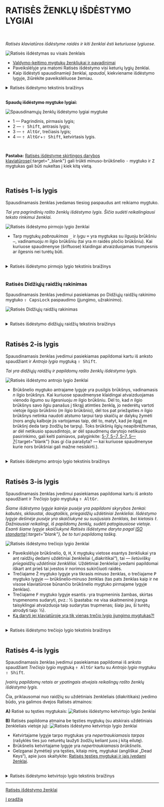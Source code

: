 
# RATISĖS ŽENKLŲ IŠDĖSTYMO LYGIAI

<br>

_Ratisės klaviatūros išdėstyme raidės ir kiti ženklai ẽsti keturiuose lygiuose._

![Ratisės išdėstymas su visais ženklais](images/kb-lt-ratise-visi-zenklai.svg)

+ [Valdymo-keitimo mygtukų ženkliukai ir pavadinimai](klaviaturos-valdymo-mygtukai.md)
+ Paveikslėlyje yra matomi Ratisės išdėstymo visi keturių lygių ženklai.
+ Kaip išdėstyti spausdinamieji ženklai, _spaudai̇̃_, kiekviename išdėstymo lygyje, žiūrėkite paveikslėliuose žemiau.

<details>
<summary>Ratisės išdėstymo tekstinis braižinys</summary>
<pre style="font-size: 60%">


Ratisės išdėstymas:
╔═════╦═════╦═════╦═════╦═════╦═════╦═════╦═════╦═════╦═════╦═════╦═════╦═════╦═══════════╗
║ § ´ ║ ¤ ¡ ║ @ ← ║ # → ║ $ £ ║ % ‰ ║ | ¦ ║ & ≠ ║ < ≤ ║ > ≥ ║ \ ‖ ║ W ß ║ ~ ¿ ║ Backspace ║
║ + ` ║ ! ’ ║ : ⟨ ║ . ⟩ ║ * ” ║ _ … ║ — ^ ║ = 7 ║ , 8 ║ ; 9 ║ / ÷ ║ w Ω ║ ? ≈ ║           ║
╠═════╩══╦══╩══╦══╩══╦══╩══╦══╩══╦══╩══╦══╩══╦══╩══╦══╩══╦══╩══╦══╩══╦══╩══╦══╩══╦════════╣
║ Tab    ║ Ū › ║ Ė ° ║ Y ˆ ║ O » ║ Q ↑ ║ J ¥ ║ N ¬ ║ K † ║ G • ║ B ∞ ║ C © ║ F ™ ║  Enter ║
║        ║ ū ‘ ║ ė [ ║ y ] ║ o “ ║ q ́  ║ j € ║ n 4 ║ k 5 ║ g 6 ║ b × ║ c ¢ ║ f / ║        ║
╠════════╩═╦═══╩═╦═══╩═╦═══╩═╦═══╩═╦═══╩═╦═══╩═╦═══╩═╦═══╩═╦═══╩═╦═══╩═╦═══╩═╦═══╩═╗      ║
║ CapsLock ║ U ¯ ║ E ` ║ I ´ ║ A ¨ ║ H ˜ ║ L Ł ║ R ¹ ║ T ² ║ S ³ ║ P ¶ ║ Ž ¸ ║ Z ® ║      ║
║          ║ u ' ║ e ( ║ i ) ║ a " ║ h ̃  ║ l ł ║ r 1 ║ t 2 ║ s 3 ║ p - ║ ž − ║ z ° ║      ║
╠═══════╦══╩══╦══╩══╦══╩══╦══╩══╦══╩══╦══╩══╦══╩══╦══╩══╦══╩══╦══╩══╦══╩══╦══╩═════╩══════╣
║ Shift ║ – ‑ ║ Ų ‹ ║ Ę ˘ ║ Į ˇ ║ Ą « ║ X ↓ ║ V ◊ ║ M µ ║ D ‡ ║ Š · ║ Č ± ║         Shift ║
║       ║ - ̇  ║ ų ‚ ║ ę { ║ į } ║ ą „ ║ x ̀  ║ v √ ║ m 0 ║ d . ║ š , ║ č + ║               ║
╠═══════╩═╦═══╩═╦═══╩═╦═══╩═══╦═╩═════╩═════╩═════╩═════╩════╦╩═════╩╦════╩╦═════╦════════╣
║ Ctrl    ║ Fn  ║ OS  ║  Alt  ║                              ║ AltGr ║ OS  ║ Mn  ║   Ctrl ║
║         ║     ║     ║       ║                              ║       ║     ║     ║        ║
╚═════════╩═════╩═════╩═══════╩══════════════════════════════╩═══════╩═════╩═════╩════════╝


Spausdinamųjų ženklų lygiai mygtuke:
╔═════╗
║ 2 4 ║
║ 1 3 ║
╚═════╝
    
</pre>
</details>

<br>

__Spaudų išdėstymo mygtuke lygiai:__

![Spausdinamųjų ženklų išdėstymo lygiai mygtuke](images/zenklu-lygiai.svg)

+ 1 — Pagrindinis, pirmasis lygis;
+ 2 — <kbd>⇧ Shift</kbd>, antrasis lygis;
+ 3 — <kbd>⇮ AltGr</kbd>, trečiasis lygis;
+ 4 — <kbd>⇮ AltGr</kbd>+<kbd>⇧ Shift</kbd>, ketvirtasis lygis.

<br>
    
__Pastaba:__ [Ratisės išdėstyme skirtingos darybos klaviatūrose](images/ratise-iso-variantai.png){:target="_blank"} gali trūkti minuso-brūkšnelio <kbd>-</kbd> mygtuko ir <kbd>Z</kbd> mygtukas gali būti nukeltas į kiek kitą vietą.

<br>

## Ratisės 1-is lygis

Spausdinamasis ženklas įvedamas tiesiog paspaudus ant reikiamo mygtuko.

_Tai yra pagrindinių rašto ženklų išdėstymo lygis. Šičia sudėti reikalingiausi teksto rinkimui ženklai._

![Ratisės išdėstymo pirmojo lygio ženklai](images/kb-lt-ratise-1-lygis.svg)

+ Tarp mygtukų *pabraukimas* <kbd>_</kbd> ir *lygu* <kbd>=</kbd> yra mygtukas su ilguoju brūkšniu <kbd>—</kbd>, vadinamuoju _m_ ilgio brūkšniu (tai yra _m_ raidės pločio brūkšniu). Kai kuriuose spaudmenyse (šriftuose) klaidingai atvaizduojamas trumpesnis ar ilgesnis nei turėtų būti.

<br>
<details>
<summary>Ratisės išdėstymo pirmojo lygio tekstinis braižinys</summary>
<pre style="font-size: 60%">
╔═════╦═════╦═════╦═════╦═════╦═════╦═════╦═════╦═════╦═════╦═════╦═════╦═════╦═══════════╗
║     ║     ║     ║     ║     ║     ║     ║     ║     ║     ║     ║     ║     ║ Backspace ║
║ +   ║ !   ║ :   ║ .   ║ *   ║ _   ║ —   ║ =   ║ ,   ║ ;   ║ /   ║ w   ║ ?   ║           ║
╠═════╩══╦══╩══╦══╩══╦══╩══╦══╩══╦══╩══╦══╩══╦══╩══╦══╩══╦══╩══╦══╩══╦══╩══╦══╩══╦════════╣
║ Tab    ║     ║     ║     ║     ║     ║     ║     ║     ║     ║     ║     ║     ║  Enter ║
║        ║ ū   ║ ė   ║ y   ║ o   ║ q   ║ j   ║ n   ║ k   ║ g   ║ b   ║ c   ║ f   ║        ║
╠════════╩═╦═══╩═╦═══╩═╦═══╩═╦═══╩═╦═══╩═╦═══╩═╦═══╩═╦═══╩═╦═══╩═╦═══╩═╦═══╩═╦═══╩═╗      ║
║ CapsLock ║     ║     ║     ║     ║     ║     ║     ║     ║     ║     ║     ║     ║      ║
║          ║ u   ║ e   ║ i   ║ a   ║ h   ║ l   ║ r   ║ t   ║ s   ║ p   ║ ž   ║ z   ║      ║
╠═══════╦══╩══╦══╩══╦══╩══╦══╩══╦══╩══╦══╩══╦══╩══╦══╩══╦══╩══╦══╩══╦══╩══╦══╩═════╩══════╣
║ Shift ║     ║     ║     ║     ║     ║     ║     ║     ║     ║     ║     ║         Shift ║
║       ║ -   ║ ų   ║ ę   ║ į   ║ ą   ║ x   ║ v   ║ m   ║ d   ║ š   ║ č   ║               ║
╠═══════╩═╦═══╩═╦═══╩═╦═══╩═══╦═╩═════╩═════╩═════╩═════╩════╦╩═════╩╦════╩╦═════╦════════╣
║ Ctrl    ║ Fn  ║ OS  ║  Alt  ║                              ║ AltGr ║ OS  ║ Mn  ║   Ctrl ║
║         ║     ║     ║       ║                              ║       ║     ║     ║        ║
╚═════════╩═════╩═════╩═══════╩══════════════════════════════╩═══════╩═════╩═════╩════════╝
</pre>
</details>
<br>

### Ratisės Didžiųjų raidžių rakinimas

Spausdinamasis ženklas įvedimui pasiekiamas po Didžiųjų raidžių rakinimo mygtuko <kbd>⇪ CapsLock</kbd> paspaudimo (įjungimo, užrakinimo).

![Ratisės Didžiųjų raidžių rakinimas](images/kb-lt-ratise-didzios.svg)

<br>  
<details>
<summary>Ratisės išdėstymo didžiųjų raidžių tekstinis braižinys</summary>
<pre style="font-size: 60%">
╔═════╦═════╦═════╦═════╦═════╦═════╦═════╦═════╦═════╦═════╦═════╦═════╦═════╦═══════════╗
║     ║     ║     ║     ║     ║     ║     ║     ║     ║     ║     ║ W   ║     ║ Backspace ║
║ +   ║ !   ║ :   ║ .   ║ *   ║ _   ║ —   ║ =   ║ ,   ║ ;   ║ /   ║     ║ ?   ║           ║
╠═════╩══╦══╩══╦══╩══╦══╩══╦══╩══╦══╩══╦══╩══╦══╩══╦══╩══╦══╩══╦══╩══╦══╩══╦══╩══╦════════╣
║ Tab    ║ Ū   ║ Ė   ║ Y   ║ O   ║ Q   ║ J   ║ N   ║ K   ║ G   ║ B   ║ C   ║ F   ║  Enter ║
║        ║     ║     ║     ║     ║     ║     ║     ║     ║     ║     ║     ║     ║        ║
╠════════╩═╦═══╩═╦═══╩═╦═══╩═╦═══╩═╦═══╩═╦═══╩═╦═══╩═╦═══╩═╦═══╩═╦═══╩═╦═══╩═╦═══╩═╗      ║
║ CapsLock ║ U   ║ E   ║ I   ║ A   ║ H   ║ L Ł ║ R   ║ T   ║ S   ║ P   ║ Ž   ║ Z   ║      ║
║ ░░░░░░░░ ║     ║     ║     ║     ║     ║     ║     ║     ║     ║     ║     ║     ║      ║
╠═══════╦══╩══╦══╩══╦══╩══╦══╩══╦══╩══╦══╩══╦══╩══╦══╩══╦══╩══╦══╩══╦══╩══╦══╩═════╩══════╣
║ Shift ║     ║ Ų   ║ Ę   ║ Į   ║ Ą   ║ X   ║ V   ║ M   ║ D   ║ Š   ║ Č   ║         Shift ║
║       ║ -   ║     ║     ║     ║     ║     ║     ║     ║     ║     ║     ║               ║
╠═══════╩═╦═══╩═╦═══╩═╦═══╩═══╦═╩═════╩═════╩═════╩═════╩════╦╩═════╩╦════╩╦═════╦════════╣
║ Ctrl    ║ Fn  ║ OS  ║  Alt  ║                              ║ AltGr ║ OS  ║ Mn  ║   Ctrl ║
║         ║     ║     ║       ║                              ║       ║     ║     ║        ║
╚═════════╩═════╩═════╩═══════╩══════════════════════════════╩═══════╩═════╩═════╩════════╝
</pre>
</details>
<br>

## Ratisės 2-is lygis

Spausdinamasis ženklas įvedimui pasiekiamas papildomai kartu iš anksto spaudžiant ir _Antrojo lygio_ mygtuką <kbd>⇧ Shift</kbd>.

_Tai yra didžiųjų raidžių ir papildomų rašto ženklų išdėstymo lygis._

![Ratisės išdėstymo antrojo lygio ženklai](images/kb-lt-ratise-2-lygis.svg)

+ Brūkšnelio mygtuko antrajame lygyje yra pusilgis brūkšnys, vadinamasis _n_ ilgio brūkšnys. Kai kuriuose spaudmenyse klaidingai atvaizduojamas vienodo ilgumo su ilgesniuoju _m_ ilgio brūkšniu. Dėl to, kad _n_ ilgio brūkšnys savo ilgiu panašus į tikrąjį atimties ženklą, jo nederėtų vartoti vietoje ilgojo brūkšnio (_m_ ilgio brūkšnio), dėl tos pat priežąsties _n_ ilgio brūkšnys netinka naudoti atstumo tarpui tarp skaičių ar dalykų žymėti (nors anglų kalboje jis vartojamas taip, dėl to, matyt, kad jie ilgąjį _m_ brūkšnį deda tarp žodžių be tarpų). Toks brūkšnių ilgių neapibrėžtumas, ar dėl netikusio spausdintojo, ar dėl spaudmenų darytojo netikusio pasirinkimo, gali kelti painiavos, palyginkite: [5-7, 5−7, 5–7, 5—7](https://fonts.google.com/?preview.text=5-7,%205%E2%88%927,%205%E2%80%937,%205%E2%80%947&preview.text_type=custom){:target="blank"} (kas gi čia parašyta? — kai kuriuose spaudmenyse kurie nors brūkšniai gali mažne nesiskirti.).

<br>
<details>
<summary>Ratisės išdėstymo antrojo lygio tekstinis braižinys</summary>
<pre style="font-size: 60%">
╔═════╦═════╦═════╦═════╦═════╦═════╦═════╦═════╦═════╦═════╦═════╦═════╦═════╦═══════════╗
║ §   ║ ¤   ║ @   ║ #   ║ $   ║ %   ║ |   ║ &   ║ <   ║ >   ║ \   ║ W   ║ ~   ║ Backspace ║
║     ║     ║     ║     ║     ║     ║     ║     ║     ║     ║     ║     ║     ║           ║
╠═════╩══╦══╩══╦══╩══╦══╩══╦══╩══╦══╩══╦══╩══╦══╩══╦══╩══╦══╩══╦══╩══╦══╩══╦══╩══╦════════╣
║ Tab    ║ Ū   ║ Ė   ║ Y   ║ O   ║ Q   ║ J   ║ N   ║ K   ║ G   ║ B   ║ C   ║ F   ║  Enter ║
║        ║     ║     ║     ║     ║     ║     ║     ║     ║     ║     ║     ║     ║        ║
╠════════╩═╦═══╩═╦═══╩═╦═══╩═╦═══╩═╦═══╩═╦═══╩═╦═══╩═╦═══╩═╦═══╩═╦═══╩═╦═══╩═╦═══╩═╗      ║
║ CapsLock ║ U   ║ E   ║ I   ║ A   ║ H   ║ L   ║ R   ║ T   ║ S   ║ P   ║ Ž   ║ Z   ║      ║
║          ║     ║     ║     ║     ║     ║     ║     ║     ║     ║     ║     ║     ║      ║
╠═══════╦══╩══╦══╩══╦══╩══╦══╩══╦══╩══╦══╩══╦══╩══╦══╩══╦══╩══╦══╩══╦══╩══╦══╩═════╩══════╣
║ Shift ║     ║ Ų   ║ Ę   ║ Į   ║ Ą   ║ X   ║ V   ║ M   ║ D   ║ Š   ║ Č   ║         Shift ║
║       ║ -   ║     ║     ║     ║     ║     ║     ║     ║     ║     ║     ║ ░░░░░░░░░░░░░ ║
╠═══════╩═╦═══╩═╦═══╩═╦═══╩═══╦═╩═════╩═════╩═════╩═════╩════╦╩═════╩╦════╩╦═════╦════════╣
║ Ctrl    ║ Fn  ║ OS  ║  Alt  ║                              ║ AltGr ║ OS  ║ Mn  ║   Ctrl ║
║         ║     ║     ║       ║                              ║       ║     ║     ║        ║
╚═════════╩═════╩═════╩═══════╩══════════════════════════════╩═══════╩═════╩═════╩════════╝
</pre>
</details>  
<br>

## Ratisės 3-is lygis

Spausdinamasis ženklas įvedimui pasiekiamas papildomai kartu iš anksto spaudžiant ir _Trečiojo lygio_ mygtuką <kbd>⇮ AltGr</kbd>.

_Šiame išdėstymo lygyje kairėje pusėje yra papildomi skyrybos ženkai: kabutės, skliaustai, daugtaškis, priegaidžių uždėtiniai ženkleliai. Išdėstymo lygyje dešinėje pusėje yra skaičiukynė su susijusiais ženklais, bei kietasis ```ł```. Dažniausiai reikalingi, iš papildomų ženklų, sudėti patogiausiose vietoje. Esanti šiame lygyje skaičiukynė Ratisės išdėstyme daryta pagal [ISO standartą](https://upload.wikimedia.org/wikipedia/commons/b/bb/Keyboard-alphanumeric-section-ISOIEC-9995-2-2009-with-amd1-2012.png){:target="blank"}, be to turi papildomą tašką._

![Ratisės išdėstymo trečiojo lygio ženklai](images/kb-lt-ratise-3-lygis.svg)

+ Paveikslėlyje brūkšnelio, <kbd>Q</kbd>, <kbd>H</kbd>, <kbd>X</kbd> mygtukų vietose esantys ženkliukai yra ant raidžių dedami uždėtiniai ženkleliai („diakritikai“), tai — _lietùviškų pri̇́egaidžių uždėti̇̀niai ženklẽliai_. Uždėtiniai ženkleliai įvedami papildomai iškart ant prieš tai įvestos ir norimos sukirčiuoti raidės.
+ Trečiajame <kbd>Ž</kbd> mygtuko lygyje yra tikrasis minuso ženklas, o trečiajame <kbd>P</kbd> mygtuko lygyje — brūkšnelio‑minuso ženklas (tas pats ženklas kaip ir ne visose klaviatūrose būnančio brūkšnelio mygtuko pirmajame lygyje ženklas).
+ Trečiajame <kbd>F</kbd> mygtuko lygyje esantis ```⁄``` yra trupmeninis žambas, skirtas trupmenoms sudaryti, pvz.: 1⁄2 (pastaba: ne visa skaitmeninė įranga taisyklingai atvaizduoja taip sudarytas trupmenas; šiaip jau, ši turėtų atrodyti taip: ½).
+ [Ką daryti jei klaviatūroje yra tik vienas trečio lygio įjungimo mygtukas?!](ratises-trukumu-apejimas.md)

<br>
<details>
<summary>Ratisės išdėstymo trečiojo lygio tekstinis braižinys</summary>
<pre style="font-size: 60%">
╔═════╦═════╦═════╦═════╦═════╦═════╦═════╦═════╦═════╦═════╦═════╦═════╦═════╦═══════════╗
║     ║     ║     ║     ║     ║     ║     ║     ║     ║     ║     ║     ║     ║ Backspace ║
║   ` ║   ’ ║   ⟨ ║   ⟩ ║   ” ║   … ║   ^ ║   7 ║   8 ║   9 ║   ÷ ║   Ω ║   ≈ ║           ║
╠═════╩══╦══╩══╦══╩══╦══╩══╦══╩══╦══╩══╦══╩══╦══╩══╦══╩══╦══╩══╦══╩══╦══╩══╦══╩══╦════════╣
║ Tab    ║     ║     ║     ║     ║     ║     ║     ║     ║     ║     ║     ║     ║  Enter ║
║        ║   ‘ ║   [ ║   ] ║   “ ║   ́  ║   € ║   4 ║   5 ║   6 ║   × ║   ¢ ║   / ║        ║
╠════════╩═╦═══╩═╦═══╩═╦═══╩═╦═══╩═╦═══╩═╦═══╩═╦═══╩═╦═══╩═╦═══╩═╦═══╩═╦═══╩═╦═══╩═╗      ║
║ CapsLock ║     ║     ║     ║     ║     ║     ║     ║     ║     ║     ║     ║     ║      ║
║          ║   ' ║   ( ║   ) ║   " ║   ̃  ║   ł ║   1 ║   2 ║   3 ║   - ║   − ║   ° ║      ║
╠═══════╦══╩══╦══╩══╦══╩══╦══╩══╦══╩══╦══╩══╦══╩══╦══╩══╦══╩══╦══╩══╦══╩══╦══╩═════╩══════╣
║ Shift ║     ║     ║     ║     ║     ║     ║     ║     ║     ║     ║     ║         Shift ║
║       ║   ̇  ║   ‚ ║   { ║   } ║   „ ║   ̀  ║   √ ║   0 ║   . ║   , ║   + ║               ║
╠═══════╩═╦═══╩═╦═══╩═╦═══╩═══╦═╩═════╩═════╩═════╩═════╩════╦╩═════╩╦════╩╦═════╦════════╣
║ Ctrl    ║ Fn  ║ OS  ║  Alt  ║                              ║ AltGr ║ OS  ║ Mn  ║   Ctrl ║
║         ║     ║     ║       ║                              ║ ░░░░░ ║     ║     ║        ║
╚═════════╩═════╩═════╩═══════╩══════════════════════════════╩═══════╩═════╩═════╩════════╝
</pre>
</details>
<br>

## Ratisės 4-is lygis

Spausdinamasis ženklas įvedimui pasiekiamas papildomai iš anksto spaudžiant _Trečiojo lygio_ mygtuką <kbd>⇮ AltGr</kbd> kartu su _Antrojo lygio_ mygtuku <kbd>⇧ Shift</kbd>.

_Įvairių papildomų retais ar ypatingais atvejais reikalingų rašto ženklų išdėstymo lygis._

Čia, priklausomai nuo raidžių su uždėtiniais ženkleliais (diakritikais) įvedimo būdo, yra galimos dvejos Ratisės atmainos:

__A)__ Ratisė su tęsties mygtukais:
![Ratisės išdėstymo ketvirtojo lygio ženklai](images/kb-lt-ratise-4-lygis.svg)

__B)__ Ratisės papildoma atmaina be tęsties mygtukų (su atskirais uždėtiniais ženkleliais vietoje jų):
![Ratisės išdėstymo ketvirtojo lygio ženklai](images/kb-lt-ratise-b-4-lygis.svg)

+ Ketvirtajame lygyje tarpo mygtukas yra _nepertraukiamasis tarpas_ (rašyklės ties juo neturėtų laužyti žodžių keliant juos į kitą eilutę).
+ Brūkšnelis ketvirtajame lygyje yra _nepertraukiamasis brūkšnelis_.
+ Gelzganai žymėtieji yra tęsties, kitaip mirę, mygtukai (angliškai „Dead Keys“), apie juos skaitykite:
[Ratisės tęsties mygtukai ir jais įvedami ženklai](ratises-testies-mygtukai.md).
  
<br>

<details>
<summary>Ratisės išdėstymo ketvirtojo lygio tekstinis braižinys</summary>
<pre style="font-size: 60%">
╔═════╦═════╦═════╦═════╦═════╦═════╦═════╦═════╦═════╦═════╦═════╦═════╦═════╦═══════════╗
║   ´ ║   ¡ ║   ← ║   → ║   £ ║   ‰ ║   ¦ ║   ≠ ║   ≤ ║   ≥ ║   ‖ ║   ß ║   ¿ ║ Backspace ║
║     ║     ║     ║     ║     ║     ║     ║     ║     ║     ║     ║     ║     ║           ║
╠═════╩══╦══╩══╦══╩══╦══╩══╦══╩══╦══╩══╦══╩══╦══╩══╦══╩══╦══╩══╦══╩══╦══╩══╦══╩══╦════════╣
║ Tab    ║   › ║   ° ║   ^ ║   » ║   ↑ ║   ¥ ║   ¬ ║   † ║   • ║   ∞ ║   © ║   ™ ║  Enter ║
║        ║     ║     ║     ║     ║     ║     ║     ║     ║     ║     ║     ║     ║        ║
╠════════╩═╦═══╩═╦═══╩═╦═══╩═╦═══╩═╦═══╩═╦═══╩═╦═══╩═╦═══╩═╦═══╩═╦═══╩═╦═══╩═╦═══╩═╗      ║
║ CapsLock ║   ¯ ║   ` ║   ´ ║   ¨ ║   ˜ ║   Ł ║   ¹ ║   ² ║   ³ ║   ¶ ║   ¸ ║   ® ║      ║
║          ║     ║     ║     ║     ║     ║     ║     ║     ║     ║     ║     ║     ║      ║
╠═══════╦══╩══╦══╩══╦══╩══╦══╩══╦══╩══╦══╩══╦══╩══╦══╩══╦══╩══╦══╩══╦══╩══╦══╩═════╩══════╣
║ Shift ║   ‑ ║   ‹ ║   ˘ ║   ˇ ║   « ║   ↓ ║   ◊ ║   µ ║   ‡ ║   · ║   ± ║         Shift ║
║       ║     ║     ║     ║     ║     ║     ║     ║     ║     ║     ║     ║ ░░░░░░░░░░░░░ ║
╠═══════╩═╦═══╩═╦═══╩═╦═══╩═══╦═╩═════╩═════╩═════╩═════╩════╦╩═════╩╦════╩╦═════╦════════╣
║ Ctrl    ║ Fn  ║ OS  ║  Alt  ║                              ║ AltGr ║ OS  ║ Mn  ║   Ctrl ║
║         ║     ║     ║       ║                              ║ ░░░░░ ║     ║     ║        ║
╚═════════╩═════╩═════╩═══════╩══════════════════════════════╩═══════╩═════╩═════╩════════╝
</pre>
</details>

-------------------------

[Ratisės išdėstymo ženklai](ratises-isdestymo-zenklai.md)

[Į pradžią](../README.md)
